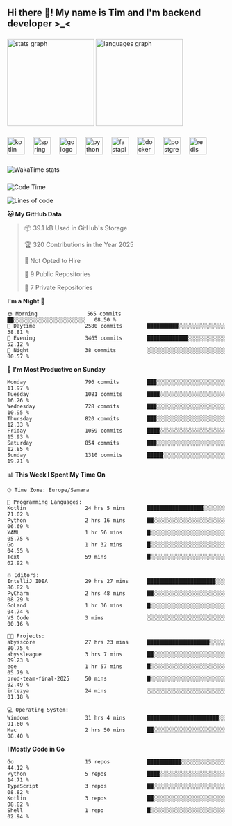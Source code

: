 <h2 align="left">Hi there 👋! My name is Tim and I'm backend developer >_<</h2>

###

<div align="left">
  <img src="https://github-readme-stats-qilm.vercel.app/api?username=intezya&hide_title=false&hide_rank=false&show_icons=true&include_all_commits=true&count_private=true&disable_animations=false&theme=omni&locale=en&hide_border=true&order=1&show=prs_merged&hide=issues" height="200" alt="stats graph"  />
  <img src="https://github-readme-stats-qilm.vercel.app/api/top-langs?username=intezya&locale=en&hide_title=false&layout=donut&langs_count=5&theme=omni&hide_border=true&order=2&exclude_repo=github-readme-stats&hide=mako" height="200" alt="languages graph"  />
</div>

###

<div align="left">
  <img src="https://img.shields.io/badge/Kotlin-7F52FF?logo=kotlin&logoColor=white&style=for-the-badge" height="40" alt="kotlin logo"  />
  <img width="12" />
  <img src="https://img.shields.io/badge/Spring-6DB33F?logo=spring&logoColor=black&style=for-the-badge" height="40" alt="spring logo"  />
  <img width="12" />
  <img src="https://img.shields.io/badge/Go-00ADD8?logo=go&logoColor=white&style=for-the-badge" height="40" alt="go logo"  />
  <img width="12" />
  <img src="https://img.shields.io/badge/Python-3776AB?logo=python&logoColor=white&style=for-the-badge" height="40" alt="python logo"  />
  <img width="12" />
  <img src="https://img.shields.io/badge/FastAPI-009688?logo=fastapi&logoColor=white&style=for-the-badge" height="40" alt="fastapi logo"  />
  <img width="12" />
  <img src="https://img.shields.io/badge/Docker-2496ED?logo=docker&logoColor=white&style=for-the-badge" height="40" alt="docker logo"  />
  <img width="12" />
  <img src="https://img.shields.io/badge/PostgreSQL-4169E1?logo=postgresql&logoColor=white&style=for-the-badge" height="40" alt="postgresql logo"  />
  <img width="12" />
  <img src="https://img.shields.io/badge/Redis-DC382D?logo=redis&logoColor=white&style=for-the-badge" height="40" alt="redis logo"  />
</div>

###

<picture>
	<source
		srcset="https://github-readme-stats-qilm.vercel.app/api/wakatime?username=intezya&theme=omni&layout=compact&hide_border=true"
		media="(prefers-color-scheme: dark)%2C (prefers-color-scheme: no-preference)"
	/>
	<img alt="WakaTime stats" src="https://github-readme-stats-qilm.vercel.app/api/wakatime?username=intezya&theme=omni&layout=compact&hide_border=true&"/>
</picture>

###

<!--START_SECTION:waka-->
![Code Time](http://img.shields.io/badge/Code%20Time-519%20hrs%2029%20mins-blue)

![Lines of code](https://img.shields.io/badge/From%20Hello%20World%20I%27ve%20Written-850.2%20thousand%20lines%20of%20code-blue)

**🐱 My GitHub Data** 

> 📦 39.1 kB Used in GitHub's Storage 
 > 
> 🏆 320 Contributions in the Year 2025
 > 
> 🚫 Not Opted to Hire
 > 
> 📜 9 Public Repositories 
 > 
> 🔑 7 Private Repositories 
 > 
**I'm a Night 🦉** 

```text
🌞 Morning                565 commits         ██░░░░░░░░░░░░░░░░░░░░░░░   08.50 % 
🌆 Daytime                2580 commits        ██████████░░░░░░░░░░░░░░░   38.81 % 
🌃 Evening                3465 commits        █████████████░░░░░░░░░░░░   52.12 % 
🌙 Night                  38 commits          ░░░░░░░░░░░░░░░░░░░░░░░░░   00.57 % 
```
📅 **I'm Most Productive on Sunday** 

```text
Monday                   796 commits         ███░░░░░░░░░░░░░░░░░░░░░░   11.97 % 
Tuesday                  1081 commits        ████░░░░░░░░░░░░░░░░░░░░░   16.26 % 
Wednesday                728 commits         ███░░░░░░░░░░░░░░░░░░░░░░   10.95 % 
Thursday                 820 commits         ███░░░░░░░░░░░░░░░░░░░░░░   12.33 % 
Friday                   1059 commits        ████░░░░░░░░░░░░░░░░░░░░░   15.93 % 
Saturday                 854 commits         ███░░░░░░░░░░░░░░░░░░░░░░   12.85 % 
Sunday                   1310 commits        █████░░░░░░░░░░░░░░░░░░░░   19.71 % 
```


📊 **This Week I Spent My Time On** 

```text
🕑︎ Time Zone: Europe/Samara

💬 Programming Languages: 
Kotlin                   24 hrs 5 mins       ██████████████████░░░░░░░   71.02 % 
Python                   2 hrs 16 mins       ██░░░░░░░░░░░░░░░░░░░░░░░   06.69 % 
YAML                     1 hr 56 mins        █░░░░░░░░░░░░░░░░░░░░░░░░   05.75 % 
Go                       1 hr 32 mins        █░░░░░░░░░░░░░░░░░░░░░░░░   04.55 % 
Text                     59 mins             █░░░░░░░░░░░░░░░░░░░░░░░░   02.92 % 

🔥 Editors: 
IntelliJ IDEA            29 hrs 27 mins      ██████████████████████░░░   86.82 % 
PyCharm                  2 hrs 48 mins       ██░░░░░░░░░░░░░░░░░░░░░░░   08.29 % 
GoLand                   1 hr 36 mins        █░░░░░░░░░░░░░░░░░░░░░░░░   04.74 % 
VS Code                  3 mins              ░░░░░░░░░░░░░░░░░░░░░░░░░   00.16 % 

🐱‍💻 Projects: 
abysscore                27 hrs 23 mins      ████████████████████░░░░░   80.75 % 
abyssleague              3 hrs 7 mins        ██░░░░░░░░░░░░░░░░░░░░░░░   09.23 % 
ege                      1 hr 57 mins        █░░░░░░░░░░░░░░░░░░░░░░░░   05.79 % 
prod-team-final-2025     50 mins             █░░░░░░░░░░░░░░░░░░░░░░░░   02.49 % 
intezya                  24 mins             ░░░░░░░░░░░░░░░░░░░░░░░░░   01.18 % 

💻 Operating System: 
Windows                  31 hrs 4 mins       ███████████████████████░░   91.60 % 
Mac                      2 hrs 50 mins       ██░░░░░░░░░░░░░░░░░░░░░░░   08.40 % 
```

**I Mostly Code in Go** 

```text
Go                       15 repos            ███████████░░░░░░░░░░░░░░   44.12 % 
Python                   5 repos             ████░░░░░░░░░░░░░░░░░░░░░   14.71 % 
TypeScript               3 repos             ██░░░░░░░░░░░░░░░░░░░░░░░   08.82 % 
Kotlin                   3 repos             ██░░░░░░░░░░░░░░░░░░░░░░░   08.82 % 
Shell                    1 repo              █░░░░░░░░░░░░░░░░░░░░░░░░   02.94 % 
```




<!--END_SECTION:waka-->
